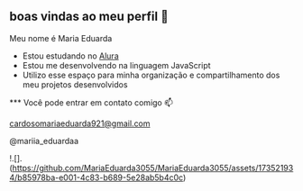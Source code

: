 ## boas vindas ao meu perfil 💙

Meu nome é Maria Eduarda 

- Estou estudando no [Alura](https://www.alura.com.br) 
- Estou me desenvolvendo na linguagem JavaScript
- Utilizo esse espaço para minha organização e compartilhamento dos meu projetos desenvolvidos

*** Você pode entrar em contato comigo 📫

cardosomariaeduarda921@gmail.com 

@mariia_eduardaa

!.[].(https://github.com/MariaEduarda3055/MariaEduarda3055/assets/173521934/b85978ba-e001-4c83-b689-5e28ab5b4c0c)


